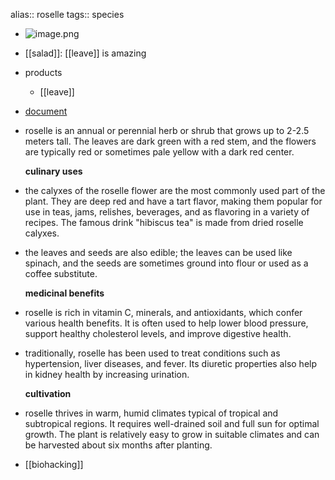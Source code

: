 alias:: roselle
tags:: species

- ![image.png](https://peach-geographical-bat-397.mypinata.cloud/ipfs/QmeCFx9a4RHz81djR62ytQNAcWkrCSG3CB2DfB8oj2KTPj)
- [[salad]]: [[leave]] is amazing
- products
	- [[leave]]
- [document](https://peach-geographical-bat-397.mypinata.cloud/ipfs/QmQVv2k6Zz79NQXKem19cnJUe8AqKVUAP7fsMme6jEZCTh)
- roselle is an annual or perennial herb or shrub that grows up to 2-2.5 meters tall. The leaves are dark green with a red stem, and the flowers are typically red or sometimes pale yellow with a dark red center.
  
  **culinary uses**
- the calyxes of the roselle flower are the most commonly used part of the plant. They are deep red and have a tart flavor, making them popular for use in teas, jams, relishes, beverages, and as flavoring in a variety of recipes. The famous drink "hibiscus tea" is made from dried roselle calyxes.
- the leaves and seeds are also edible; the leaves can be used like spinach, and the seeds are sometimes ground into flour or used as a coffee substitute.
  
  **medicinal benefits**
- roselle is rich in vitamin C, minerals, and antioxidants, which confer various health benefits. It is often used to help lower blood pressure, support healthy cholesterol levels, and improve digestive health.
- traditionally, roselle has been used to treat conditions such as hypertension, liver diseases, and fever. Its diuretic properties also help in kidney health by increasing urination.
  
  **cultivation**
- roselle thrives in warm, humid climates typical of tropical and subtropical regions. It requires well-drained soil and full sun for optimal growth. The plant is relatively easy to grow in suitable climates and can be harvested about six months after planting.
- [[biohacking]]